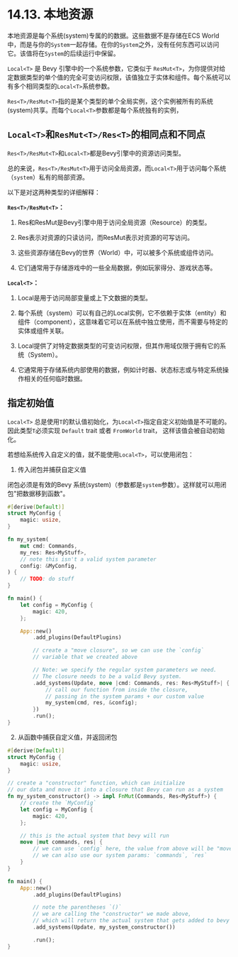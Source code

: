# 14.13. 本地资源

本地资源是每个系统(system)专属的的数据。这些数据不是存储在ECS World中，而是与你的`System`一起存储。在你的`System`之外，没有任何东西可以访问它。该值将在`System`的后续运行中保留。

`Local<T>` 是 Bevy 引擎中的一个系统参数，它类似于 `ResMut<T>`，为你提供对给定数据类型的单个值的完全可变访问权限，该值独立于实体和组件。每个系统可以有多个相同类型的`Local<T>`系统参数。

`Res<T>/ResMut<T>`指的是某个类型的单个全局实例，这个实例被所有的系统(system)共享。而每个`Local<T>`参数都是每个系统独有的实例，

## `Local<T>`和`ResMut<T>/Res<T>`的相同点和不同点

`Res<T>/ResMut<T>`和`Local<T>`都是Bevy引擎中的资源访问类型。

总的来说，`Res<T>/ResMut<T>`用于访问全局资源，而`Local<T>`用于访问每个系统（`system`）私有的局部资源。 

以下是对这两种类型的详细解释：

**`Res<T>/ResMut<T>`：**

1. Res<T>和ResMut<T>是Bevy引擎中用于访问全局资源（Resource）的类型。

2. Res<T>表示对资源的只读访问，而ResMut<T>表示对资源的可写访问。

3. 这些资源存储在Bevy的世界（World）中，可以被多个系统或组件访问。

4. 它们通常用于存储游戏中的一些全局数据，例如玩家得分、游戏状态等。

**`Local<T>`：**

1. Local<T>是用于访问局部变量或上下文数据的类型。

2.  每个系统（system）可以有自己的Local<T>实例，它不依赖于实体（entity）和组件（component），这意味着它可以在系统中独立使用，而不需要与特定的实体或组件关联。

3.  Local<T>提供了对特定数据类型的可变访问权限，但其作用域仅限于拥有它的系统（System）。

4.  它通常用于存储系统内部使用的数据，例如计时器、状态标志或与特定系统操作相关的任何临时数据。


## 指定初始值

`Local<T>` 总是使用`T`的默认值初始化，为`Local<T>`指定自定义初始值是不可能的。因此类型`T`必须实现 `Default` trait 或者 `FromWorld` trait， 这样该值会被自动初始化。

若想给系统传入自定义的值，就不能使用`Local<T>`，可以使用闭包：

1. 传入闭包并捕获自定义值

闭包必须是有效的Bevy 系统(system)（参数都是`system`参数）。这样就可以用闭包"把数据移到函数"。
```rust
#[derive(Default)]
struct MyConfig {
    magic: usize,
}

fn my_system(
    mut cmd: Commands,
    my_res: Res<MyStuff>,
    // note this isn't a valid system parameter
    config: &MyConfig,
) {
    // TODO: do stuff
}

fn main() {
    let config = MyConfig {
        magic: 420,
    };

    App::new()
        .add_plugins(DefaultPlugins)

        // create a "move closure", so we can use the `config`
        // variable that we created above

        // Note: we specify the regular system parameters we need.
        // The closure needs to be a valid Bevy system.
        .add_systems(Update, move |cmd: Commands, res: Res<MyStuff>| {
            // call our function from inside the closure,
            // passing in the system params + our custom value
            my_system(cmd, res, &config);
        })
        .run();
}
```

2. 从函数中捕获自定义值，并返回闭包
```rust
#[derive(Default)]
struct MyConfig {
    magic: usize,
}

// create a "constructor" function, which can initialize
// our data and move it into a closure that Bevy can run as a system
fn my_system_constructor() -> impl FnMut(Commands, Res<MyStuff>) {
    // create the `MyConfig`
    let config = MyConfig {
        magic: 420,
    };

    // this is the actual system that bevy will run
    move |mut commands, res| {
        // we can use `config` here, the value from above will be "moved in"
        // we can also use our system params: `commands`, `res`
    }
}

fn main() {
    App::new()
        .add_plugins(DefaultPlugins)

        // note the parentheses `()`
        // we are calling the "constructor" we made above,
        // which will return the actual system that gets added to bevy
        .add_systems(Update, my_system_constructor())

        .run();
}
```
